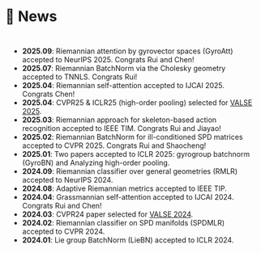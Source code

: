 # 🔔 News
<div style="max-height: 400px; overflow-y: scroll; padding: 10px; background-color: transparent; border: none;">

<ul>
  <li><strong>2025.09</strong>: Riemannian attention by gyrovector spaces (GyroAtt) accepted to NeurIPS 2025. Congrats Rui and Chen!</li>
  <li><strong>2025.07</strong>: Riemannian BatchNorm via the Cholesky geometry accepted to TNNLS. Congrats Rui!</li>
  <li><strong>2025.04</strong>: Riemannian self-attention accepted to IJCAI 2025. Congrats Chen!</li>
  <li><strong>2025.04</strong>: CVPR25 & ICLR25 (high-order pooling) selected for <a href="https://valser.org/2025/#/poster">VALSE 2025</a>.</li>
  <li><strong>2025.03</strong>: Riemannian approach for skeleton-based action recognition accepted to IEEE TIM. Congrats Rui and Jiayao!</li>
  <li><strong>2025.02</strong>: Riemannian BatchNorm for ill-conditioned SPD matrices accepted to CVPR 2025. Congrats Rui and Shaocheng!</li>
  <li><strong>2025.01</strong>: Two papers accepted to ICLR 2025: gyrogroup batchnorm (GyroBN) and Analyzing high-order pooling.</li>
  <li><strong>2024.09</strong>: Riemannian classifier over general geometries (RMLR) accepted to NeurIPS 2024.</li>
  <li><strong>2024.08</strong>: Adaptive Riemannian metrics accepted to IEEE TIP.</li>
  <li><strong>2024.04</strong>: Grassmannian self-attention accepted to IJCAI 2024. Congrats Rui and Chen!</li>
  <li><strong>2024.03</strong>: CVPR24 paper selected for <a href="http://valser.org/2024/#/poster">VALSE 2024</a>.</li>
  <li><strong>2024.02</strong>: Riemannian classifier on SPD manifolds (SPDMLR) accepted to CVPR 2024.</li>
  <li><strong>2024.01</strong>: Lie group BatchNorm (LieBN) accepted to ICLR 2024.</li>
</ul>

</div>
